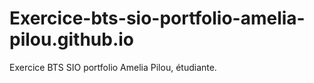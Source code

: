 # Exercice-bts-sio-portfolio-amelia-pilou.github.io
Exercice BTS SIO portfolio Amelia Pilou, étudiante.
